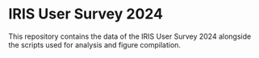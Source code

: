 # IRIS User Survey 2024

This repository contains the data of the IRIS User Survey 2024 alongside the scripts used for analysis and figure compilation.
